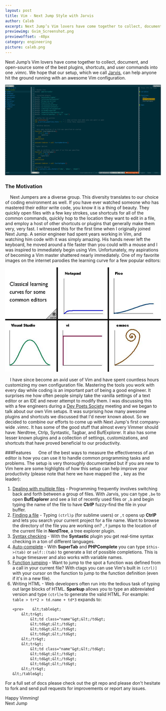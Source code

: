 ```yaml
---
layout: post
title: Vim - Next Jump Style with Jarvis
author: Caleb
excerpt: Next Jump’s Vim lovers have come together to collect, document, and open-source some of the best plugins, shortcuts, and user commands into one .vimrc. We hope that our setup, which we call <a href='http://github.com/NextJump/Jarvis'>Jarvis</a>, can help anyone hit the ground running with an awesome Vim configuration.
previewimg: Gvim_Screenshot.png
previewoffset: -40px
category: engineering
picture: caleb.png
---
```


Next Jump’s Vim lovers have come together to collect, document, and open-source some of the best plugins, shortcuts, and user commands into one .vimrc. We hope that our setup, which we call <a href='http://github.com/NextJump/Jarvis'>Jarvis</a>, can help anyone hit the ground running with an awesome Vim configuration.

![Gvim Screenshot](/images/Gvim_Screenshot.png)

### The Motivation
&nbsp;&nbsp;&nbsp;&nbsp;Next Jumpers are a diverse group. This diversity translates to our choice of coding environment as well. If you have ever watched someone who has mastered their editor write code, you know it is a thing of beauty. They quickly open files with a few key strokes, use shortcuts for all of the common commands, quickly hop to the location they want to edit in a file, and employ a host of other shortcuts or plugins that generally make them very, very fast. I witnessed this for the first time when I originally joined Next Jump. A senior engineer had spent years working in Vim, and watching him code with it was simply amazing. His hands never left the keyboard, he moved around a file faster than you could with a mouse and I was inspired to immediately begin using Vim. Unfortunately, my aspirations of becoming a Vim master shattered nearly immediately. One of my favorite images on the internet parodies the learning curve for a few popular editors:

![Learning curve](/images/Learning_curve.jpeg)

&nbsp;&nbsp;&nbsp;&nbsp;I have since become an avid user of Vim and have spent countless hours customizing my own configuration file. Mastering the tools you work with every day while coding is an important part of being a good engineer. It surprises me how often people simply take the vanilla settings of a text editor or an IDE and never attempt to modify them. I was discussing this with a few engineers during a <a href="http://devpoets.com">Dev Poets Society</a> meeting and we began to talk about our own Vim setups. It was surprising how many awesome plugins and shortcuts we discussed that I'd never known about. So we decided to combine our efforts to come up with Next Jump's first company-wide .vimrc. It has some of the good stuff that almost every Vimmer should have: Nerdtree, Ctrlp, Syntastic, Tagbar, and BufExplorer. It also has some lesser known plugins and a collection of settings, customizations, and shortcuts that have proved beneficial to our productivity.

###Features
&nbsp;&nbsp;&nbsp;&nbsp; One of the best ways to measure the effectiveness of an editor is how you can use it to handle common programming tasks and problems. The setup is very thoroughly documentated but if you are new to Vim here are some highlights of how this setup can help improve your productivity (please note that here we have mapped the <code>,</code> key as the leader):

<ol>
  <li>
  <u>Dealing with multiple files</u> - Programming frequently involves switching back and forth between a group of files. With Jarvis, you can type <code>,be</code> to open <b>BufExplorer</b> and see a list of recently used files or <code>,b</code> and begin typing the name of the file to have <b>CtrlP</b> fuzzy-find the file in your buffer.
  </li>
  <li>
    <u>Finding a file</u> - Typing <code>(ctrl)p</code> (for sublime users) or <code>,t</code> opens up <b>CtrlP</b> and lets you search your current project for a file name. Want to browse the directory of the file you are working on? <code>,f</code> jumps to the location of the current file in <b>NerdTree</b>, a tree explorer plugin. 
   
  </li>
  <li>
    <u>Syntax checking</u> - With the <b>Syntastic</b> plugin you get real-time syntax checking in a ton of different languages.
  </li>
  <li>
    <u>Auto-complete</u> - With <b>SuperTab</b> and <b>PHPComplete</b> you can type <code>$this->(tab)</code> or <code>self::(tab)</code> to generate a list of possible completions. This is a huge timesaver and also works with variable names.
  </li>
  <li>
    <u>Function jumping</u> - Want to jump to the spot a function was defined from a call in your current file? With ctags you can use Vim's built in <code>(ctrl)]</code> with your cursor on the function to jump to the function definition (even if it's in a new file).
  </li>
  <li>
    Writing HTML - Web developers often run into the tedious task of typing out large blocks of HTML. <b>Sparkup</b> allows you to type an abbreviated version and type <code>(ctrl)e</code> to generate the valid HTML. For example: <code>table > tr*2 > td.name + td*3</code> expands to:
    
    <pre>    &lt;table&gt;
        &lt;tr&gt;
            &lt;td class="name"&gt;&lt;/td&gt;
            &lt;td&gt;&lt;/td&gt;
            &lt;td&gt;&lt;/td&gt;
            &lt;td&gt;&lt;/td&gt;
        &lt;/tr&gt;
        &lt;tr&gt;
            &lt;td class="name"&gt;&lt;/td&gt;
            &lt;td&gt;&lt;/td&gt;
            &lt;td&gt;&lt;/td&gt;
            &lt;td&gt;&lt;/td&gt;
        &lt;/tr&gt;
    &lt;/table&gt;
</pre>
  </li>
</ol>

For a full set of docs please check out the git repo and please don't hesitate to fork and send pull requests for improvements or report any issues. 

Happy Vimming!<br/>
Next Jump
